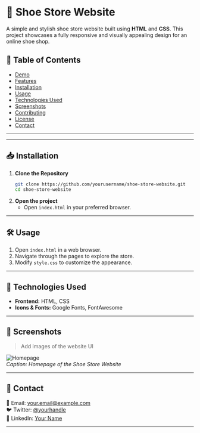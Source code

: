 # 👟 Shoe Store Website

A simple and stylish shoe store website built using **HTML** and **CSS**. This project showcases a fully responsive and visually appealing design for an online shoe shop.

## 📖 Table of Contents
- [Demo](#demo)
- [Features](#features)
- [Installation](#installation)
- [Usage](#usage)
- [Technologies Used](#technologies-used)
- [Screenshots](#screenshots)
- [Contributing](#contributing)
- [License](#license)
- [Contact](#contact)

---


---

## 📥 Installation

1. **Clone the Repository**
   ```bash
   git clone https://github.com/yourusername/shoe-store-website.git
   cd shoe-store-website
   ```
2. **Open the project**
   - Open `index.html` in your preferred browser.

---

## 🛠️ Usage

1. Open `index.html` in a web browser.
2. Navigate through the pages to explore the store.
3. Modify `style.css` to customize the appearance.

---

## 🚀 Technologies Used

- **Frontend:** HTML, CSS
- **Icons & Fonts:** Google Fonts, FontAwesome

---

## 📸 Screenshots

> Add images of the website UI

![Homepage](https://via.placeholder.com/600x300)  
*Caption: Homepage of the Shoe Store Website*

---

## 📩 Contact

📧 Email: [your.email@example.com](mailto:your.email@example.com)  
🐦 Twitter: [@yourhandle](https://twitter.com/yourhandle)  
💼 LinkedIn: [Your Name](https://linkedin.com/in/yourname)

---

